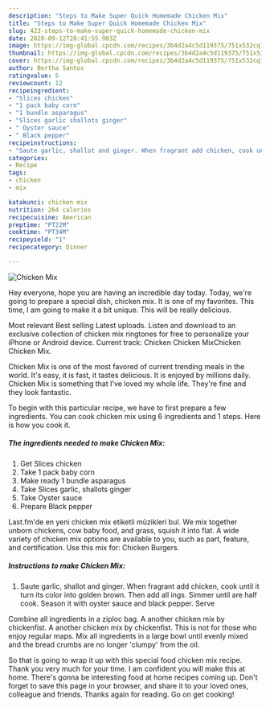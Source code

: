 ```yaml
---
description: "Steps to Make Super Quick Homemade Chicken Mix"
title: "Steps to Make Super Quick Homemade Chicken Mix"
slug: 423-steps-to-make-super-quick-homemade-chicken-mix
date: 2020-09-12T20:41:55.903Z
image: https://img-global.cpcdn.com/recipes/3b4d2a4c5d119375/751x532cq70/chicken-mix-recipe-main-photo.jpg
thumbnail: https://img-global.cpcdn.com/recipes/3b4d2a4c5d119375/751x532cq70/chicken-mix-recipe-main-photo.jpg
cover: https://img-global.cpcdn.com/recipes/3b4d2a4c5d119375/751x532cq70/chicken-mix-recipe-main-photo.jpg
author: Bertha Santos
ratingvalue: 5
reviewcount: 12
recipeingredient:
- "Slices chicken"
- "1 pack baby corn"
- "1 bundle asparagus"
- "Slices garlic shallots ginger"
- " Oyster sauce"
- " Black pepper"
recipeinstructions:
- "Saute garlic, shallot and ginger. When fragrant add chicken, cook until it turn its color into golden brown. Then add all ings. Simmer until are half cook. Season it with oyster sauce and black pepper. Serve"
categories:
- Recipe
tags:
- chicken
- mix

katakunci: chicken mix 
nutrition: 264 calories
recipecuisine: American
preptime: "PT22M"
cooktime: "PT34M"
recipeyield: "1"
recipecategory: Dinner

---
```



![Chicken Mix](https://img-global.cpcdn.com/recipes/3b4d2a4c5d119375/751x532cq70/chicken-mix-recipe-main-photo.jpg)

Hey everyone, hope you are having an incredible day today. Today, we're going to prepare a special dish, chicken mix. It is one of my favorites. This time, I am going to make it a bit unique. This will be really delicious.

Most relevant Best selling Latest uploads. Listen and download to an exclusive collection of chicken mix ringtones for free to personalize your iPhone or Android device. Current track: Chicken Chicken MixChicken Chicken Mix.

Chicken Mix is one of the most favored of current trending meals in the world. It's easy, it is fast, it tastes delicious. It is enjoyed by millions daily. Chicken Mix is something that I've loved my whole life. They're fine and they look fantastic.


To begin with this particular recipe, we have to first prepare a few ingredients. You can cook chicken mix using 6 ingredients and 1 steps. Here is how you cook it.

##### The ingredients needed to make Chicken Mix:

1. Get Slices chicken
1. Take 1 pack baby corn
1. Make ready 1 bundle asparagus
1. Take Slices garlic, shallots ginger
1. Take  Oyster sauce
1. Prepare  Black pepper


Last.fm&#39;de en yeni chicken mix etiketli müzikleri bul. We mix together unborn chickens, cow baby food, and grass, squish it into flat. A wide variety of chicken mix options are available to you, such as part, feature, and certification. Use this mix for: Chicken Burgers. 

##### Instructions to make Chicken Mix:

1. Saute garlic, shallot and ginger. When fragrant add chicken, cook until it turn its color into golden brown. Then add all ings. Simmer until are half cook. Season it with oyster sauce and black pepper. Serve


Combine all ingredients in a ziploc bag. A another chicken mix by chickenfist. A another chicken mix by chickenfist. This is not for those who enjoy regular maps. Mix all ingredients in a large bowl until evenly mixed and the bread crumbs are no longer &#39;clumpy&#39; from the oil. 

So that is going to wrap it up with this special food chicken mix recipe. Thank you very much for your time. I am confident you will make this at home. There's gonna be interesting food at home recipes coming up. Don't forget to save this page in your browser, and share it to your loved ones, colleague and friends. Thanks again for reading. Go on get cooking!
